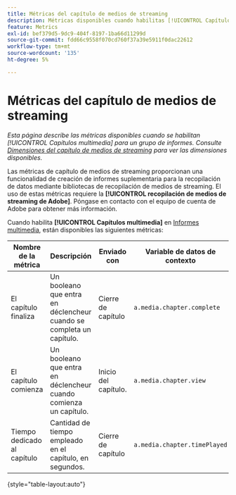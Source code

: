 ```yaml
---
title: Métricas del capítulo de medios de streaming
description: Métricas disponibles cuando habilitas [!UICONTROL Capítulos multimedia] para un grupo de informes.
feature: Metrics
exl-id: bef379d5-9dc9-404f-8197-1ba66d11299d
source-git-commit: fdd66c9558f070cd760f37a39e5911f0dac22612
workflow-type: tm+mt
source-wordcount: '135'
ht-degree: 5%

---
```


# Métricas del capítulo de medios de streaming

*Esta página describe las métricas disponibles cuando se habilitan [!UICONTROL Capítulos multimedia] para un grupo de informes. Consulte [Dimensiones del capítulo de medios de streaming](../dimensions/sm-chapters.md) para ver las dimensiones disponibles.*

Las métricas de capítulo de medios de streaming proporcionan una funcionalidad de creación de informes suplementaria para la recopilación de datos mediante bibliotecas de recopilación de medios de streaming. El uso de estas métricas requiere la **[!UICONTROL recopilación de medios de streaming de Adobe]**. Póngase en contacto con el equipo de cuenta de Adobe para obtener más información.

Cuando habilita **[!UICONTROL Capítulos multimedia]** en [Informes multimedia](/help/admin/admin/c-manage-report-suites/c-edit-report-suites/media-management.md), están disponibles las siguientes métricas:

| Nombre de la métrica | Descripción | Enviado con | Variable de datos de contexto |
| --- | --- | --- | --- |
| El capítulo finaliza | Un booleano que entra en déclencheur cuando se completa un capítulo. | Cierre de capítulo | `a.media.chapter.complete` |
| El capítulo comienza | Un booleano que entra en déclencheur cuando comienza un capítulo. | Inicio del capítulo. | `a.media.chapter.view` |
| Tiempo dedicado al capítulo | Cantidad de tiempo empleado en el capítulo, en segundos. | Cierre de capítulo | `a.media.chapter.timePlayed` |

{style="table-layout:auto"}
